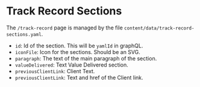 # Track Record Sections
The `/track-record` page is managed by the file `content/data/track-record-sections.yaml`.

- `id`: Id of the section. This will be `yamlId` in graphQL.
- `iconFile`: Icon for the sections. Should be an SVG.
- `paragraph`: The text of the main paragraph of the section.
- `valueDelivered`: Text Value Delivered section.
- `previousClientLink`: Client Text.
- `previousClientLink`: Text and href of the Client link.
